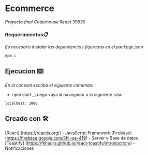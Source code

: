 # Ecommerce
_Proyecto final Coderhouse React 39530_

### Requerimientos📋
_Es necesario instalar las dependencias figuradas en el package.json_

```
npm i
```

## Ejecucion ⌨️
_En la consola escriba el siguiente comando:_

- npm start
_Luego vaya al navegador a la siguiente ruta:

```
localhost: 3000
```

## Creado con 🛠️
[React] (https://reactjs.org/) - JavaScript Framework
[Firebase] (https://firebase.google.com/?hl=es-419) - Server y Base de datos
[Toastify] (https://fkhadra.github.io/react-toastify/introduction/) - Notificaciones